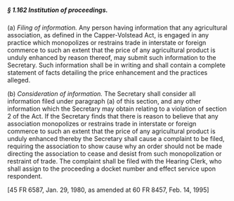 ##### § 1.162 Institution of proceedings. #####

(a) *Filing of information.* Any person having information that any agricultural association, as defined in the Capper-Volstead Act, is engaged in any practice which monopolizes or restrains trade in interstate or foreign commerce to such an extent that the price of any agricultural product is unduly enhanced by reason thereof, may submit such information to the Secretary. Such information shall be in writing and shall contain a complete statement of facts detailing the price enhancement and the practices alleged.

(b) *Consideration of information.* The Secretary shall consider all information filed under paragraph (a) of this section, and any other information which the Secretary may obtain relating to a violation of section 2 of the Act. If the Secretary finds that there is reason to believe that any association monopolizes or restrains trade in interstate or foreign commerce to such an extent that the price of any agricultural product is unduly enhanced thereby the Secretary shall cause a complaint to be filed, requiring the association to show cause why an order should not be made directing the association to cease and desist from such monopolization or restraint of trade. The complaint shall be filed with the Hearing Clerk, who shall assign to the proceeding a docket number and effect service upon respondent.

[45 FR 6587, Jan. 29, 1980, as amended at 60 FR 8457, Feb. 14, 1995]
